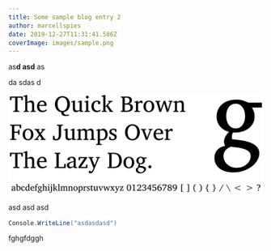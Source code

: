```yaml
---
title: Some sample blog entry 2
author: marcellspies
date: 2019-12-27T11:31:41.586Z
coverImage: images/sample.png
---
```

as**d asd** as

da sdas d



![asdasdasd](images/sample.png "my title")



asd asd asd

```csharp
Console.WriteLine("asdasdasd")
```

fghgfdggh
